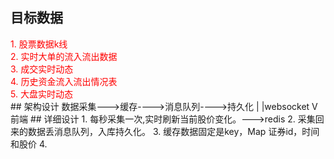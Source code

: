 ## 目标数据
<span style="color:red;">
1. 股票数据k线</br>
2. 实时大单的流入流出数据</br>
3. 成交实时动态</br>
4. 历史资金流入流出情况表</br>
5. 大盘实时动态</br>
</span>
## 架构设计
数据采集--->缓存---->消息队列---->持久化
			|
			|websocket
			V
		   前端
## 详细设计
1. 每秒采集一次,实时刷新当前股价变化。--->redis
2. 采集回来的数据丢消息队列，入库持久化。
3. 缓存数据固定是key，Map<k,v> 证券id，时间和股价
4. 